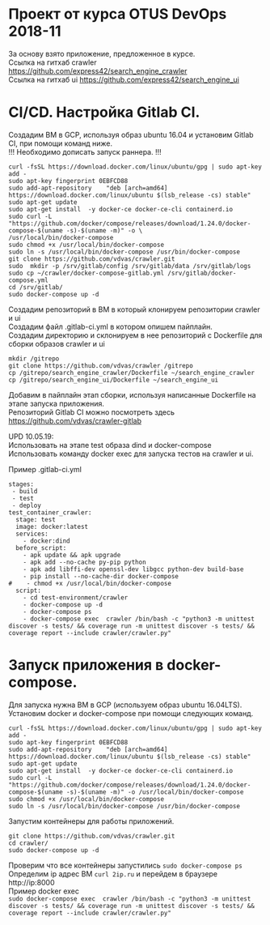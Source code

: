 # Проект от курса OTUS DevOps 2018-11  
За основу взято приложение, предложенное в курсе.  
Ссылка на гитхаб crawler https://github.com/express42/search_engine_crawler  
Ссылка на гитхаб ui https://github.com/express42/search_engine_ui  

# CI/CD. Настройка Gitlab CI.  
Создадим ВМ в GCP, используя образ ubuntu 16.04 и установим Gitlab CI, при помощи команд ниже.  
!!! Необходимо дописать запуск раннера. !!!  
```
curl -fsSL https://download.docker.com/linux/ubuntu/gpg | sudo apt-key add -
sudo apt-key fingerprint 0EBFCD88
sudo add-apt-repository    "deb [arch=amd64] https://download.docker.com/linux/ubuntu $(lsb_release -cs) stable"
sudo apt-get update
sudo apt-get install  -y docker-ce docker-ce-cli containerd.io
sudo curl -L "https://github.com/docker/compose/releases/download/1.24.0/docker-compose-$(uname -s)-$(uname -m)" -o \
/usr/local/bin/docker-compose
sudo chmod +x /usr/local/bin/docker-compose
sudo ln -s /usr/local/bin/docker-compose /usr/bin/docker-compose
git clone https://github.com/vdvas/crawler.git
sudo  mkdir -p /srv/gitlab/config /srv/gitlab/data /srv/gitlab/logs
sudo cp ~/crawler/docker-compose-gitlab.yml /srv/gitlab/docker-compose.yml
cd /srv/gitlab/
sudo docker-compose up -d
```
Создадим репозиторий в ВМ в который клонируем репозитории crawler и ui  
Создадим файл .gitlab-ci.yml в котором опишем пайплайн.  
Создадим директорию и склонируем в нее репозиторий с Dockerfile для сборки образов crawler и ui  
```
mkdir /gitrepo
git clone https://github.com/vdvas/crawler /gitrepo
cp /gitrepo/search_engine_crawler/Dockerfile ~/search_engine_crawler
cp /gitrepo/search_engine_ui/Dockerfile ~/search_engine_ui
```
Добавим в пайплайн этап сборки, используя написанные Dockerfile на этапе запуска приложения.  
Репозиторий Gitlab CI можно посмотреть здесь  
https://github.com/vdvas/crawler-gitlab  

UPD 10.05.19:  
Использовать на этапе test образа dind и docker-compose  
Использовать команду docker exec для запуска тестов на crawler и ui.  
  
Пример .gitlab-ci.yml  
```
stages:
 - build
 - test
 - deploy
test_container_crawler:
  stage: test
  image: docker:latest
  services:
    - docker:dind
  before_script:
    - apk update && apk upgrade
    - apk add --no-cache py-pip python
    - apk add libffi-dev openssl-dev libgcc python-dev build-base
    - pip install --no-cache-dir docker-compose
#    - chmod +x /usr/local/bin/docker-compose
  script:
    - cd test-environment/crawler
    - docker-compose up -d
    - docker-compose ps
    - docker-compose exec  crawler /bin/bash -c "python3 -m unittest discover -s tests/ && coverage run -m unittest discover -s tests/ && coverage report --include crawler/crawler.py"
```  
# Запуск приложения в docker-compose.  
Для запуска нужна ВМ в GCP (используем образ ubuntu 16.04LTS).  
Установим docker и docker-compose при помощи следующих команд.  
```
curl -fsSL https://download.docker.com/linux/ubuntu/gpg | sudo apt-key add -
sudo apt-key fingerprint 0EBFCD88
sudo add-apt-repository    "deb [arch=amd64] https://download.docker.com/linux/ubuntu $(lsb_release -cs) stable"
sudo apt-get update
sudo apt-get install  -y docker-ce docker-ce-cli containerd.io
sudo curl -L "https://github.com/docker/compose/releases/download/1.24.0/docker-compose-$(uname -s)-$(uname -m)" -o /usr/local/bin/docker-compose
sudo chmod +x /usr/local/bin/docker-compose
sudo ln -s /usr/local/bin/docker-compose /usr/bin/docker-compose
```
Запустим контейнеры для работы приложений.  
```
git clone https://github.com/vdvas/crawler.git
cd crawler/
sudo docker-compose up -d
```
Проверим что все контейнеры запустились `sudo docker-compose ps`  
Определим ip адрес ВМ `curl 2ip.ru` и перейдем в браузере http://ip:8000  
Пример docker exec  
`sudo docker-compose exec  crawler /bin/bash -c "python3 -m unittest discover -s tests/ && coverage run -m unittest discover -s tests/ && coverage report --include crawler/crawler.py"`

